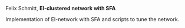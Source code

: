 Felix Schmitt, **EI-clustered network with SFA**

Implementation of EI-network with SFA and scripts to tune the network.
